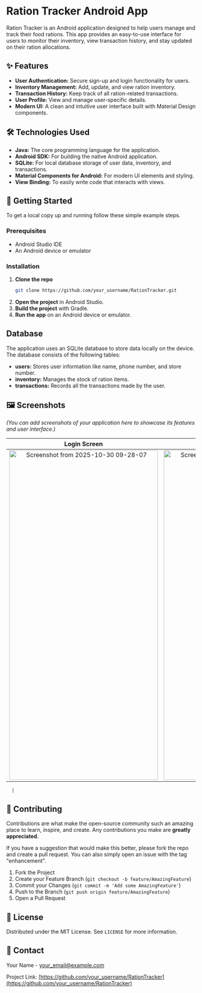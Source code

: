 # Ration Tracker Android App

Ration Tracker is an Android application designed to help users manage and track their food rations. This app provides an easy-to-use interface for users to monitor their inventory, view transaction history, and stay updated on their ration allocations.

## ✨ Features

*   **User Authentication:** Secure sign-up and login functionality for users.
*   **Inventory Management:** Add, update, and view ration inventory.
*   **Transaction History:** Keep track of all ration-related transactions.
*   **User Profile:** View and manage user-specific details.
*   **Modern UI:** A clean and intuitive user interface built with Material Design components.

## 🛠️ Technologies Used

*   **Java:** The core programming language for the application.
*   **Android SDK:** For building the native Android application.
*   **SQLite:** For local database storage of user data, inventory, and transactions.
*   **Material Components for Android:** For modern UI elements and styling.
*   **View Binding:** To easily write code that interacts with views.

## 🚀 Getting Started

To get a local copy up and running follow these simple example steps.

### Prerequisites

*   Android Studio IDE
*   An Android device or emulator

### Installation

1.  **Clone the repo**
    ```sh
    git clone https://github.com/your_username/RationTracker.git
    ```
2.  **Open the project** in Android Studio.
3.  **Build the project** with Gradle.
4.  **Run the app** on an Android device or emulator.

## Database

The application uses an SQLite database to store data locally on the device. The database consists of the following tables:

*   **users:** Stores user information like name, phone number, and store number.
*   **inventory:** Manages the stock of ration items.
*   **transactions:** Records all the transactions made by the user.

## 🖼️ Screenshots

*(You can add screenshots of your application here to showcase its features and user interface.)*

| Login Screen | Home Screen | Inventory Screen |
| :----------: | :---------: | :--------------: |
|   <img width="395" height="874" alt="Screenshot from 2025-10-30 09-28-07" src="https://github.com/user-attachments/assets/c2473ad7-d301-4a87-a170-84ae03fbfede" />|   <img width="395" height="874" alt="Screenshot from 2025-10-30 09-26-33" src="https://github.com/user-attachments/assets/195e0d99-ed21-4a88-adae-949e88b7dd5b" />|     <img width="395" height="874" alt="Screenshot from 2025-10-30 09-27-01" src="https://github.com/user-attachments/assets/f5879436-878f-414e-9ade-429aae6d1614" />

      |


## 🤝 Contributing

Contributions are what make the open-source community such an amazing place to learn, inspire, and create. Any contributions you make are **greatly appreciated**.

If you have a suggestion that would make this better, please fork the repo and create a pull request. You can also simply open an issue with the tag "enhancement".

1.  Fork the Project
2.  Create your Feature Branch (`git checkout -b feature/AmazingFeature`)
3.  Commit your Changes (`git commit -m 'Add some AmazingFeature'`)
4.  Push to the Branch (`git push origin feature/AmazingFeature`)
5.  Open a Pull Request

## 📄 License

Distributed under the MIT License. See `LICENSE` for more information.

## 📧 Contact

Your Name - your_email@example.com

Project Link: [https://github.com/your_username/RationTracker](https://github.com/your_username/RationTracker)

